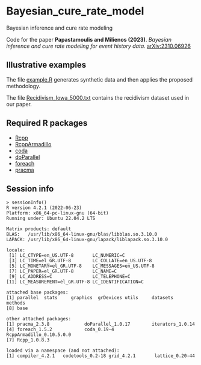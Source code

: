 # Bayesian_cure_rate_model
Bayesian inference and cure rate modeling

Code for the paper **Papastamoulis and Milienos (2023)**. *Bayesian inference and cure rate
modeling for event history data*. [arXiv:2310.06926](https://arxiv.org/abs/2310.06926)

## Illustrative examples

The file [example.R](https://github.com/mqbssppe/Bayesian_cure_rate_model/blob/main/example.R) generates synthetic data and then applies the proposed methodology. 

The file [Recidivism_Iowa_5000.txt](https://github.com/mqbssppe/Bayesian_cure_rate_model/blob/main/example.R) contains the recidivism dataset used in our paper. 

## Required R packages
- [Rcpp](https://CRAN.R-project.org/package=Rcpp)
- [RcppArmadillo](https://CRAN.R-project.org/package=RcppArmadillo)
- [coda](https://CRAN.R-project.org/package=coda)
- [doParallel](https://CRAN.R-project.org/package=doParallel)
- [foreach](https://CRAN.R-project.org/package=foreach)
- [pracma](https://CRAN.R-project.org/package=pracma)

## Session info

```
> sessionInfo()         
R version 4.2.1 (2022-06-23)
Platform: x86_64-pc-linux-gnu (64-bit)
Running under: Ubuntu 22.04.2 LTS

Matrix products: default
BLAS:   /usr/lib/x86_64-linux-gnu/blas/libblas.so.3.10.0
LAPACK: /usr/lib/x86_64-linux-gnu/lapack/liblapack.so.3.10.0

locale:
 [1] LC_CTYPE=en_US.UTF-8       LC_NUMERIC=C              
 [3] LC_TIME=el_GR.UTF-8        LC_COLLATE=en_US.UTF-8    
 [5] LC_MONETARY=el_GR.UTF-8    LC_MESSAGES=en_US.UTF-8   
 [7] LC_PAPER=el_GR.UTF-8       LC_NAME=C                 
 [9] LC_ADDRESS=C               LC_TELEPHONE=C            
[11] LC_MEASUREMENT=el_GR.UTF-8 LC_IDENTIFICATION=C       

attached base packages:
[1] parallel  stats     graphics  grDevices utils     datasets  methods  
[8] base     

other attached packages:
[1] pracma_2.3.8             doParallel_1.0.17        iterators_1.0.14        
[4] foreach_1.5.2            coda_0.19-4              RcppArmadillo_0.10.5.0.0
[7] Rcpp_1.0.8.3            

loaded via a namespace (and not attached):
[1] compiler_4.2.1   codetools_0.2-18 grid_4.2.1       lattice_0.20-44 
```

